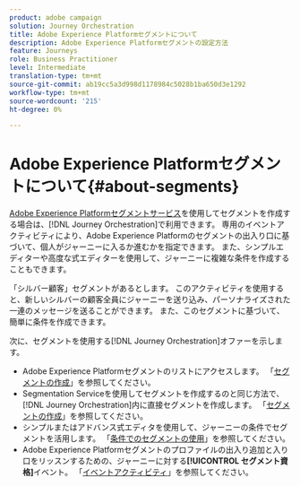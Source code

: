 ```yaml
---
product: adobe campaign
solution: Journey Orchestration
title: Adobe Experience Platformセグメントについて
description: Adobe Experience Platformセグメントの設定方法
feature: Journeys
role: Business Practitioner
level: Intermediate
translation-type: tm+mt
source-git-commit: ab19cc5a3d998d1178984c5028b1ba650d3e1292
workflow-type: tm+mt
source-wordcount: '215'
ht-degree: 0%

---
```



# Adobe Experience Platformセグメントについて{#about-segments}

[Adobe Experience Platformセグメントサービス](https://docs.adobe.com/content/help/en/experience-platform/segmentation/home.html)を使用してセグメントを作成する場合は、[!DNL Journey Orchestration]で利用できます。 専用のイベントアクティビティにより、Adobe Experience Platformのセグメントの出入り口に基づいて、個人がジャーニーに入るか進むかを指定できます。 また、シンプルエディターや高度な式エディターを使用して、ジャーニーに複雑な条件を作成することもできます。

「シルバー顧客」セグメントがあるとします。 このアクティビティを使用すると、新しいシルバーの顧客全員にジャーニーを送り込み、パーソナライズされた一連のメッセージを送ることができます。 また、このセグメントに基づいて、簡単に条件を作成できます。

次に、セグメントを使用する[!DNL Journey Orchestration]オファーを示します。

* Adobe Experience Platformセグメントのリストにアクセスします。 「[セグメントの作成](../segment/creating-a-segment.md)」を参照してください。
* Segmentation Serviceを使用してセグメントを作成するのと同じ方法で、[!DNL Journey Orchestration]内に直接セグメントを作成します。 「[セグメントの作成](../segment/creating-a-segment.md)」を参照してください。
* シンプルまたはアドバンス式エディタを使用して、ジャーニーの条件でセグメントを活用します。 「[条件でのセグメントの使用](../segment/using-a-segment.md)」を参照してください。
* Adobe Experience Platformセグメントのプロファイルの出入り追加と入り口をリッスンするための、ジャーニーに対する&#x200B;**[!UICONTROL セグメント資格]**&#x200B;イベント。 「[イベントアクティビティ](../building-journeys/segment-qualification-events.md)」を参照してください。
